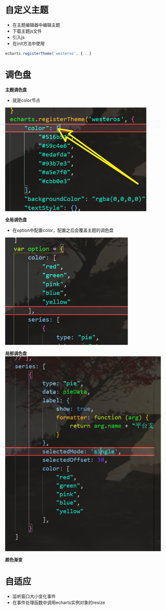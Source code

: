 # 自定义主题
- 在主题编辑器中编辑主题
- 下载主题js文件
- 引入js
- 在init方法中使用
```js
echarts.registerTheme('westeros', {...}
```

# 调色盘

**主题调色盘**
- 就是color节点
<img src="../../../images/color.png">

**全局调色盘**
- 在option中配置color，配置之后会覆盖主题的调色盘
<img src="../../../images/1.png">

**局部调色盘**
<img src="../../../images/2.png">

**颜色渐变**


# 自适应
- 监听窗口大小变化事件
- 在事件处理函数中调用echarts实例对象的resize